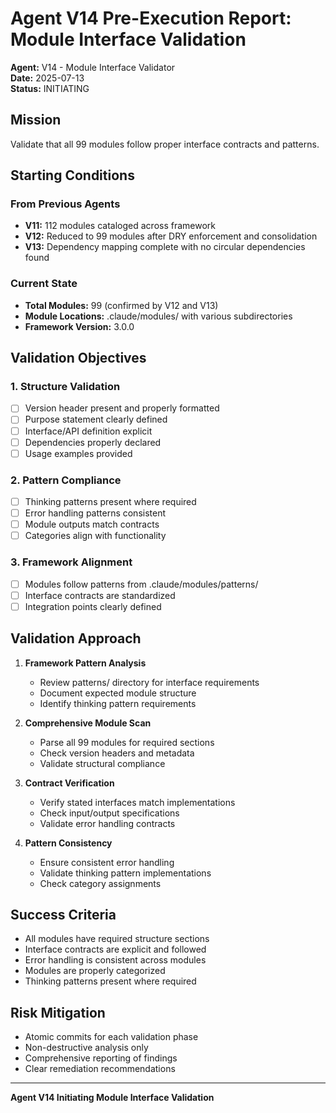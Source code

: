 # Agent V14 Pre-Execution Report: Module Interface Validation

**Agent:** V14 - Module Interface Validator  
**Date:** 2025-07-13  
**Status:** INITIATING

## Mission
Validate that all 99 modules follow proper interface contracts and patterns.

## Starting Conditions

### From Previous Agents
- **V11:** 112 modules cataloged across framework
- **V12:** Reduced to 99 modules after DRY enforcement and consolidation
- **V13:** Dependency mapping complete with no circular dependencies found

### Current State
- **Total Modules:** 99 (confirmed by V12 and V13)
- **Module Locations:** .claude/modules/ with various subdirectories
- **Framework Version:** 3.0.0

## Validation Objectives

### 1. Structure Validation
- [ ] Version header present and properly formatted
- [ ] Purpose statement clearly defined
- [ ] Interface/API definition explicit
- [ ] Dependencies properly declared
- [ ] Usage examples provided

### 2. Pattern Compliance
- [ ] Thinking patterns present where required
- [ ] Error handling patterns consistent
- [ ] Module outputs match contracts
- [ ] Categories align with functionality

### 3. Framework Alignment
- [ ] Modules follow patterns from .claude/modules/patterns/
- [ ] Interface contracts are standardized
- [ ] Integration points clearly defined

## Validation Approach

1. **Framework Pattern Analysis**
   - Review patterns/ directory for interface requirements
   - Document expected module structure
   - Identify thinking pattern requirements

2. **Comprehensive Module Scan**
   - Parse all 99 modules for required sections
   - Check version headers and metadata
   - Validate structural compliance

3. **Contract Verification**
   - Verify stated interfaces match implementations
   - Check input/output specifications
   - Validate error handling contracts

4. **Pattern Consistency**
   - Ensure consistent error handling
   - Validate thinking pattern implementations
   - Check category assignments

## Success Criteria
- All modules have required structure sections
- Interface contracts are explicit and followed
- Error handling is consistent across modules
- Modules are properly categorized
- Thinking patterns present where required

## Risk Mitigation
- Atomic commits for each validation phase
- Non-destructive analysis only
- Comprehensive reporting of findings
- Clear remediation recommendations

---
**Agent V14 Initiating Module Interface Validation**